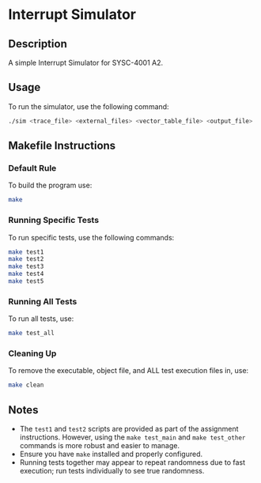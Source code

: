 # Interrupt Simulator
## Description
A simple Interrupt Simulator for SYSC-4001 A2.

## Usage

To run the simulator, use the following command:
```sh
./sim <trace_file> <external_files> <vector_table_file> <output_file>
```

## Makefile Instructions

### Default Rule
To build the program use:
```sh
make
```

### Running Specific Tests
To run specific tests, use the following commands:
```sh
make test1
make test2
make test3
make test4
make test5
```

### Running All Tests
To run all tests, use:
```sh
make test_all
```

### Cleaning Up
To remove the executable, object file, and ALL test execution files in, use:
```sh
make clean
```

## Notes
- The `test1` and `test2` scripts are provided as part of the assignment instructions. However, using the `make test_main` and `make test_other` commands is more robust and easier to manage.
- Ensure you have `make` installed and properly configured.
- Running tests together may appear to repeat randomness due to fast execution; run tests individually to see true randomness.